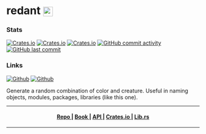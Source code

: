 <h1>
redant <img style="vertical-align:middle;" alt="logo" src="https://i.imgur.com/7U4ktuT.png?1" height="25px">
</h1>


### Stats
[![Crates.io](https://img.shields.io/crates/l/redant?style=flat-square)](https://crates.io/crates/redant)
[![Crates.io](https://img.shields.io/crates/d/redant?style=flat-square)](https://crates.io/crates/redant)
[![Crates.io](https://img.shields.io/crates/v/redant?style=flat-square)](https://crates.io/crates/redant)
[![GitHub commit activity](https://img.shields.io/github/commit-activity/m/hamzamohdzubair/redant?style=flat-square)](#)
[![GitHub last commit](https://img.shields.io/github/last-commit/hamzamohdzubair/redant?style=flat-square)](#)

### Links
[![Github](https://img.shields.io/badge/github-hamzamohdzubair%2Fredant-blue?style=for-the-badge&logo=github)](https://github.com/hamzamohdzubair/redant)
[![Github](https://img.shields.io/badge/book-redant-blueviolet?style=for-the-badge)](https://hamzamohdzubair.github.io/redant/)

<i class="fa-thin fa-book"></i>


Generate a random combination of color and creature. Useful in naming objects, modules, packages, libraries (like this one).



---

<div align="center">
  <h4>
    <a href="https://github.com/hamzamohdzubair/redant">
      Repo
    </a>
    <span> | </span>
    <a href="https://hamzamohdzubair.github.io/redant/">
      Book
    </a>
    <span> | </span>
    <a href="https://docs.rs/crate/redant/latest">
      API
    </a>
    <span> | </span>
    <a href="https://crates.io/crates/redant">
      Crates.io
    </a>
    <span> | </span>
    <a href="https://lib.rs/crates/redant">
      Lib.rs
    </a>
  </h4>
</div>

---